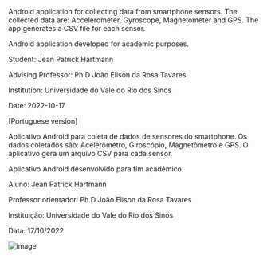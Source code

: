 Android application for collecting data from smartphone sensors.
The collected data are: Accelerometer, Gyroscope, Magnetometer and GPS.
The app generates a CSV file for each sensor.

Android application developed for academic purposes.

Student: Jean Patrick Hartmann

Advising Professor: Ph.D João Elison da Rosa Tavares

Institution: Universidade do Vale do Rio dos Sinos

Date: 2022-10-17



[Portuguese version]

Aplicativo Android para coleta de dados de sensores do smartphone.
Os dados coletados são: Acelerômetro, Giroscópio, Magnetômetro e GPS.
O aplicativo gera um arquivo CSV para cada sensor.

Aplicativo Android desenvolvido para fim acadêmico.

Aluno: Jean Patrick Hartmann

Professor orientador: Ph.D João Elison da Rosa Tavares

Instituição: Universidade do Vale do Rio dos Sinos

Data: 17/10/2022


![image](https://user-images.githubusercontent.com/32403781/196269487-a85ecef1-e785-48e9-bde0-b9c1a0c76e2f.png)





